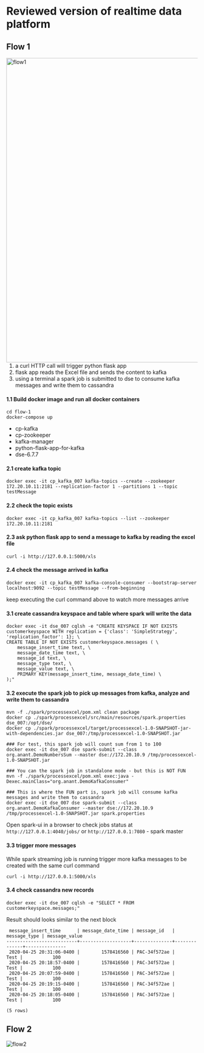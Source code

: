 # Reviewed version of realtime data platform

## Flow 1
<img src="https://github.com/xingh/DART.POC/blob/master/realtime-data-platform-examples-reviewed/diagrams/flow1.png"
 alt="flow1" width="800" style="float: left; margin-right: 10px;" />

1. a curl HTTP call will trigger python flask app
2. flask app reads the Excel file and sends the content to kafka
3. using a terminal a spark job is submitted to dse to consume kafka messages and write them to cassandra 

#### 1.1 Build docker image and run all docker containers
```
cd flow-1
docker-compose up
```
- cp-kafka
- cp-zookeeper
- kafka-manager
- python-flask-app-for-kafka
- dse-6.7.7

#### 2.1 create kafka topic
```
docker exec -it cp_kafka_007 kafka-topics --create --zookeeper 172.20.10.11:2181 --replication-factor 1 --partitions 1 --topic testMessage
```

#### 2.2 check the topic exists
```
docker exec -it cp_kafka_007 kafka-topics --list --zookeeper 172.20.10.11:2181
```

#### 2.3 ask python flask app to send a message to kafka by reading the excel file
```
curl -i http://127.0.0.1:5000/xls
```

#### 2.4 check the message arrived in kafka
```
docker exec -it cp_kafka_007 kafka-console-consumer --bootstrap-server localhost:9092 --topic testMessage --from-beginning
```
keep executing the curl command above to watch more messages arrive

#### 3.1 create cassandra keyspace and table where spark will write the data
```
docker exec -it dse_007 cqlsh -e "CREATE KEYSPACE IF NOT EXISTS customerkeyspace WITH replication = {'class': 'SimpleStrategy', 'replication_factor': 1}; \
CREATE TABLE IF NOT EXISTS customerkeyspace.messages ( \
    message_insert_time text, \
    message_date_time text, \
    message_id text, \
    message_type text, \
    message_value text, \
    PRIMARY KEY(message_insert_time, message_date_time) \
);"
``` 
#### 3.2 execute the spark job to pick up messages from kafka, analyze and write them to cassandra
```
mvn -f ./spark/processexcel/pom.xml clean package
docker cp ./spark/processexcel/src/main/resources/spark.properties dse_007:/opt/dse/
docker cp ./spark/processexcel/target/processexcel-1.0-SNAPSHOT-jar-with-dependencies.jar dse_007:/tmp/processexcel-1.0-SNAPSHOT.jar

### For test, this spark job will count sum from 1 to 100 
docker exec -it dse_007 dse spark-submit --class org.anant.DemoNumbersSum --master dse://172.20.10.9 /tmp/processexcel-1.0-SNAPSHOT.jar

### You can the spark job in standalone mode - but this is NOT FUN 
mvn -f ./spark/processexcel/pom.xml exec:java -Dexec.mainClass="org.anant.DemoKafkaConsumer"

### This is where the FUN part is, spark job will consume kafka messages and write them to cassandra 
docker exec -it dse_007 dse spark-submit --class org.anant.DemoKafkaConsumer --master dse://172.20.10.9 /tmp/processexcel-1.0-SNAPSHOT.jar spark.properties
```

Open spark-ui in a browser to check jobs status at `http://127.0.0.1:4040/jobs/` or `http://127.0.0.1:7080` - spark master

#### 3.3 trigger more messages
While spark streaming job is running trigger more kafka messages to be created with the same curl command 
```
curl -i http://127.0.0.1:5000/xls
```

#### 3.4 check cassandra new records
```
docker exec -it dse_007 cqlsh -e "SELECT * FROM customerkeyspace.messages;"
```
Result should looks similar to the next block
```
 message_insert_time      | message_date_time | message_id   | message_type | message_value
--------------------------+-------------------+--------------+--------------+---------------
 2020-04-25 20:31:06-0400 |        1578416560 | PAC-34f572ae |         Test |           100
 2020-04-25 20:18:57-0400 |        1578416560 | PAC-34f572ae |         Test |           100
 2020-04-25 20:07:59-0400 |        1578416560 | PAC-34f572ae |         Test |           100
 2020-04-25 20:19:15-0400 |        1578416560 | PAC-34f572ae |         Test |           100
 2020-04-25 20:18:05-0400 |        1578416560 | PAC-34f572ae |         Test |           100

(5 rows)
```

## Flow 2
<img src="https://github.com/xingh/DART.POC/blob/master/realtime-data-platform-examples-reviewed/diagrams/flow2.png"
 alt="flow2" style="float: left; margin-right: 10px;" />
